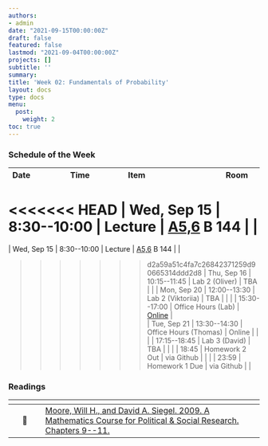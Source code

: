 ```yaml
---
authors:
- admin
date: "2021-09-15T00:00:00Z"
draft: false
featured: false
lastmod: "2021-09-04T00:00:00Z"
projects: []
subtitle: ''
summary: 
title: 'Week 02: Fundamentals of Probability'
layout: docs
type: docs
menu:
  post:
    weight: 2
toc: true
---
```



### Schedule of the Week 

| <div style="width:100px;text-align:left">Date</div> | <div style="width:100px;text-align:left">Time</div> | <div style="width:180px;text-align:left">Item</div> | <div style="width:100px;text-align:left">Room</div> |<div style="width:100px;text-align:center">Material</div> |
|:------------|:-------------|:-------------------|:------------|:----:|
<<<<<<< HEAD
| Wed, Sep 15  | 8:30--10:00   | Lecture                         | [A5,6](https://goo.gl/maps/Mhkizwo4vd1vqvUH6) B 144  | <i class="far fa-file-pdf fa-lg"></i>   <i class="fas fa-video fa-lg"></i> |
=======
| Wed, Sep 15  | 8:30--10:00   | Lecture                         | [A5,6](https://goo.gl/maps/Mhkizwo4vd1vqvUH6) B 144  | [<i class="far fa-file-pdf fa-lg"></i>]()    [<i class="fas fa-video fa-lg"></i>]() |
>>>>>>> d2a59a51c4fa7c26842371259d90665314ddd2d8
| Thu, Sep 16  | 10:15--11:45 | Lab 2 (Oliver)                  | TBA |             |
| Mon, Sep 20 | 12:00--13:30 | Lab 2 (Viktoriia)           | TBA |             |
|             | 15:30--17:00 | Office Hours (Lab)           | [Online](https://uni-mannheim.zoom.us/j/62493789522?pwd=M0EwaWg4Mm5xbWtTRHVLOUdteXFjdz09) |  
| Tue, Sep 21  | 13:30--14:30 | Office Hours (Thomas)                  | Online |             |
|  | 17:15--18:45 | Lab 3 (David)                  | TBA |             |
|   | 18:45 | Homework 2 Out                 | via Github |             |
|   | 23:59 | Homework 1 Due                 | via Github |             |


### Readings

| <div style="width:50px"></div>  | <div style="width:420px"></div>  |  <div style="width:200px"></div> |
|:---:|:---|:---:|
| :open_book: | [Moore, Will H., and David A. Siegel. 2009. A Mathematics Course for Political & Social Research. Chapters 9--11.](https://ilias.uni-mannheim.de/goto.php?target=file_1172021_download&client_id=ILIAS) | **Required** |



